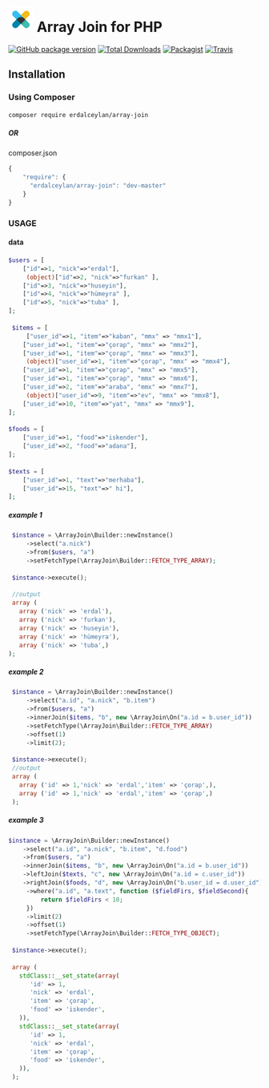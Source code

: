 # ![logo](assets/elastic-x-pack.png) Array Join for PHP 
[![GitHub package version](https://img.shields.io/github/package-json/v/badges/shields.svg?style=flat-square)]()
[![Total Downloads](https://img.shields.io/packagist/dt/erdalceylan/array-join.svg?style=flat-square)]()
[![Packagist](https://img.shields.io/packagist/l/erdalceylan/array-join.svg?style=flat-square)]()
[![Travis](https://img.shields.io/badge/require-PHP%207-brightgreen.svg?style=flat-square)]()

## Installation

### Using Composer

```sh
composer require erdalceylan/array-join
```
##### OR
composer.json
```javascript
{
    "require": {
      "erdalceylan/array-join": "dev-master"
    }
}
```

### USAGE

#### data
```php
$users = [
    ["id"=>1, "nick"=>"erdal"],
     (object)["id"=>2, "nick"=>"furkan" ],
    ["id"=>3, "nick"=>"huseyin"],
    ["id"=>4, "nick"=>"hümeyra" ],
    ["id"=>5, "nick"=>"tuba" ],
];

 $items = [
     ["user_id"=>1, "item"=>"kaban", "mmx" => "mmx1"],
    ["user_id"=>1, "item"=>"çorap", "mmx" => "mmx2"],
    ["user_id"=>1, "item"=>"çorap", "mmx" => "mmx3"],
     (object)["user_id"=>1, "item"=>"çorap", "mmx" => "mmx4"],
    ["user_id"=>1, "item"=>"çorap", "mmx" => "mmx5"],
    ["user_id"=>1, "item"=>"çorap", "mmx" => "mmx6"],
    ["user_id"=>2, "item"=>"araba", "mmx" => "mmx7"],
     (object)["user_id"=>9, "item"=>"ev", "mmx" => "mmx8"],
    ["user_id"=>10, "item"=>"yat", "mmx" => "mmx9"],
];

$foods = [
    ["user_id"=>1, "food"=>"iskender"],
    ["user_id"=>2, "food"=>"adana"],
];

$texts = [
    ["user_id"=>1, "text"=>"merhaba"],
    ["user_id"=>15, "text"=>" hi"],
];
```
##### example 1
```php
 $instance = \ArrayJoin\Builder::newInstance()
     ->select("a.nick")
     ->from($users, "a")
     ->setFetchType(\ArrayJoin\Builder::FETCH_TYPE_ARRAY);
     
 $instance->execute();
 
 //output
 array (
   array ('nick' => 'erdal'),
   array ('nick' => 'furkan'),
   array ('nick' => 'huseyin'),
   array ('nick' => 'hümeyra'), 
   array ('nick' => 'tuba',)
);
```

##### example 2
```php
 $instance = \ArrayJoin\Builder::newInstance()
     ->select("a.id", "a.nick", "b.item")
     ->from($users, "a")
     ->innerJoin($items, "b", new \ArrayJoin\On("a.id = b.user_id"))
     ->setFetchType(\ArrayJoin\Builder::FETCH_TYPE_ARRAY)
     ->offset(1)
     ->limit(2);
     
 $instance->execute();
 //output
 array (
   array ('id' => 1,'nick' => 'erdal','item' => 'çorap',),
   array ('id' => 1,'nick' => 'erdal','item' => 'çorap',)
 );
```

##### example 3
```php
$instance = \ArrayJoin\Builder::newInstance()
    ->select("a.id", "a.nick", "b.item", "d.food")
    ->from($users, "a")
    ->innerJoin($items, "b", new \ArrayJoin\On("a.id = b.user_id"))
    ->leftJoin($texts, "c", new \ArrayJoin\On("a.id = c.user_id"))
    ->rightJoin($foods, "d", new \ArrayJoin\On("b.user_id = d.user_id"))
     ->where("a.id", "a.text", function ($fieldFirs, $fieldSecond){
         return $fieldFirs < 10;
     })
     ->limit(2)
     ->offset(1)
     ->setFetchType(\ArrayJoin\Builder::FETCH_TYPE_OBJECT);
     
 $instance->execute();
 
 array (
   stdClass::__set_state(array(
      'id' => 1,
      'nick' => 'erdal',
      'item' => 'çorap',
      'food' => 'iskender',
   )),
   stdClass::__set_state(array(
      'id' => 1,
      'nick' => 'erdal',
      'item' => 'çorap',
      'food' => 'iskender',
   )),
 );
```

